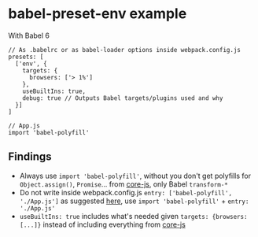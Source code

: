 # babel-preset-env example

With Babel 6

```JS
// As .babelrc or as babel-loader options inside webpack.config.js
presets: [
  ['env', {
    targets: {
      browsers: ['> 1%']
    },
    useBuiltIns: true,
    debug: true // Outputs Babel targets/plugins used and why
  }]
]
```

```JS
// App.js
import 'babel-polyfill'
```

## Findings

- Always use `import 'babel-polyfill'`, without you don't get polyfills for `Object.assign()`, `Promise`... from [core-js](https://github.com/zloirock/core-js), only Babel `transform-*`
- Do not write inside webpack.config.js `entry: ['babel-polyfill', './App.js']` as suggested [here](https://babeljs.io/docs/usage/polyfill/#usage-in-node--browserify--webpack), use `import 'babel-polyfill'` + `entry: './App.js'`
- `useBuiltIns: true` includes what's needed given `targets: {browsers: [...]}` instead of including everything from [core-js](https://github.com/zloirock/core-js)

